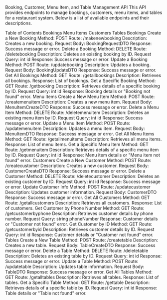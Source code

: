 Booking, Customer, Menu Item, and Table Management API
This API provides endpoints to manage bookings, customers, menu items, and tables for a restaurant system. Below is a list of available endpoints and their descriptions.

Table of Contents
Bookings
Menu Items
Customers
Tables
Bookings
Create a New Booking
Method: POST
Route: /makenewbooking
Description: Creates a new booking.
Request Body: BookingRequestDTO
Response: Success message or error.
Delete a Booking
Method: DELETE
Route: /deletebooking
Description: Deletes an existing booking by ID.
Request Query: int id
Response: Success message or error.
Update a Booking
Method: POST
Route: /updatebooking
Description: Updates a booking.
Request Body: BookingUpdateDTO
Response: Success message or error.
Get All Bookings
Method: GET
Route: /getallbookings
Description: Retrieves all bookings.
Response: List of bookings.
Get a Specific Booking
Method: GET
Route: /getbooking
Description: Retrieves details of a specific booking by ID.
Request Query: int id
Response: Booking details or "Booking not found" error.
Menu Items
Create a New Menu Item
Method: POST
Route: /createmenuitem
Description: Creates a new menu item.
Request Body: MenuItemCreateDTO
Response: Success message or error.
Delete a Menu Item
Method: DELETE
Route: /deletemenuitem
Description: Deletes an existing menu item by ID.
Request Query: int id
Response: Success message or error.
Update a Menu Item
Method: POST
Route: /updatemenuitem
Description: Updates a menu item.
Request Body: MenuItemDTO
Response: Success message or error.
Get All Menu Items
Method: GET
Route: /getallmenuitems
Description: Retrieves all menu items.
Response: List of menu items.
Get a Specific Menu Item
Method: GET
Route: /getmenuitem
Description: Retrieves details of a specific menu item by ID.
Request Query: int id
Response: Menu item details or "Menu item not found" error.
Customers
Create a New Customer
Method: POST
Route: /createcustomer
Description: Creates a new customer.
Request Body: CustomerCreateDTO
Response: Success message or error.
Delete a Customer
Method: DELETE
Route: /deletecustomer
Description: Deletes an existing customer by ID.
Request Query: int id
Response: Success message or error.
Update Customer Info
Method: POST
Route: /updatecustomer
Description: Updates customer information.
Request Body: CustomerDTO
Response: Success message or error.
Get All Customers
Method: GET
Route: /getallcustomers
Description: Retrieves all customers.
Response: List of customers.
Get Customer by Phone Number
Method: GET
Route: /getcustomerbyphone
Description: Retrieves customer details by phone number.
Request Query: string phoneNumber
Response: Customer details or "Customer not found" error.
Get Customer by ID
Method: GET
Route: /getcustomerbyid
Description: Retrieves customer details by ID.
Request Query: int id
Response: Customer details or "Customer not found" error.
Tables
Create a New Table
Method: POST
Route: /createtable
Description: Creates a new table.
Request Body: TableCreateDTO
Response: Success message or error.
Delete a Table
Method: DELETE
Route: /deletetable
Description: Deletes an existing table by ID.
Request Query: int id
Response: Success message or error.
Update a Table
Method: POST
Route: /updatetable
Description: Updates table information.
Request Body: TableDTO
Response: Success message or error.
Get All Tables
Method: GET
Route: /getalltables
Description: Retrieves all tables.
Response: List of tables.
Get a Specific Table
Method: GET
Route: /gettable
Description: Retrieves details of a specific table by ID.
Request Query: int id
Response: Table details or "Table not found" error.

